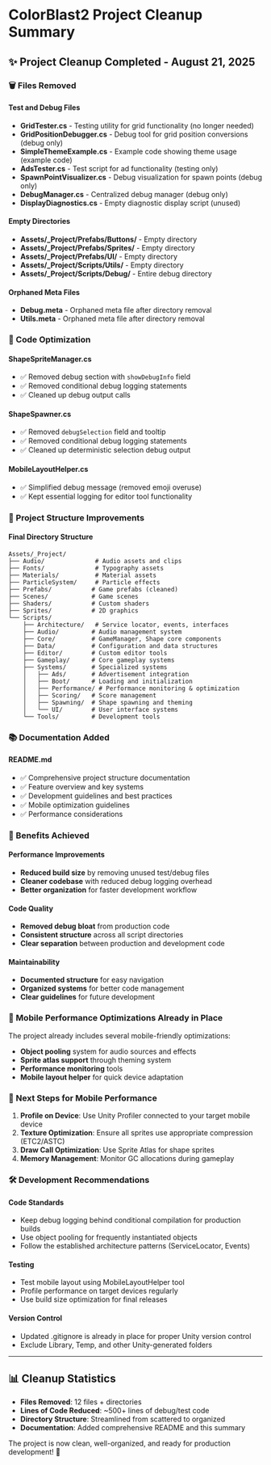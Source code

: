 # ColorBlast2 Project Cleanup Summary

## ✨ Project Cleanup Completed - August 21, 2025

### 🗑️ Files Removed

#### Test and Debug Files
- **GridTester.cs** - Testing utility for grid functionality (no longer needed)
- **GridPositionDebugger.cs** - Debug tool for grid position conversions (debug only)
- **SimpleThemeExample.cs** - Example code showing theme usage (example code)
- **AdsTester.cs** - Test script for ad functionality (testing only)
- **SpawnPointVisualizer.cs** - Debug visualization for spawn points (debug only)
- **DebugManager.cs** - Centralized debug manager (debug only)
- **DisplayDiagnostics.cs** - Empty diagnostic display script (unused)

#### Empty Directories
- **Assets/_Project/Prefabs/Buttons/** - Empty directory
- **Assets/_Project/Prefabs/Sprites/** - Empty directory  
- **Assets/_Project/Prefabs/UI/** - Empty directory
- **Assets/_Project/Scripts/Utils/** - Empty directory
- **Assets/_Project/Scripts/Debug/** - Entire debug directory

#### Orphaned Meta Files
- **Debug.meta** - Orphaned meta file after directory removal
- **Utils.meta** - Orphaned meta file after directory removal

### 🧹 Code Optimization

#### ShapeSpriteManager.cs
- ✅ Removed debug section with `showDebugInfo` field
- ✅ Removed conditional debug logging statements
- ✅ Cleaned up debug output calls

#### ShapeSpawner.cs  
- ✅ Removed `debugSelection` field and tooltip
- ✅ Removed conditional debug logging statements
- ✅ Cleaned up deterministic selection debug output

#### MobileLayoutHelper.cs
- ✅ Simplified debug message (removed emoji overuse)
- ✅ Kept essential logging for editor tool functionality

### 📁 Project Structure Improvements

#### Final Directory Structure
```
Assets/_Project/
├── Audio/              # Audio assets and clips
├── Fonts/              # Typography assets  
├── Materials/          # Material assets
├── ParticleSystem/     # Particle effects
├── Prefabs/           # Game prefabs (cleaned)
├── Scenes/            # Game scenes
├── Shaders/           # Custom shaders
├── Sprites/           # 2D graphics
└── Scripts/
    ├── Architecture/   # Service locator, events, interfaces
    ├── Audio/         # Audio management system
    ├── Core/          # GameManager, Shape core components
    ├── Data/          # Configuration and data structures
    ├── Editor/        # Custom editor tools
    ├── Gameplay/      # Core gameplay systems
    ├── Systems/       # Specialized systems
    │   ├── Ads/       # Advertisement integration
    │   ├── Boot/      # Loading and initialization
    │   ├── Performance/ # Performance monitoring & optimization
    │   ├── Scoring/   # Score management
    │   ├── Spawning/  # Shape spawning and theming
    │   └── UI/        # User interface systems
    └── Tools/         # Development tools
```

### 📚 Documentation Added

#### README.md
- ✅ Comprehensive project structure documentation
- ✅ Feature overview and key systems
- ✅ Development guidelines and best practices
- ✅ Mobile optimization guidelines
- ✅ Performance considerations

### 🎯 Benefits Achieved

#### Performance Improvements
- **Reduced build size** by removing unused test/debug files
- **Cleaner codebase** with reduced debug logging overhead
- **Better organization** for faster development workflow

#### Code Quality
- **Removed debug bloat** from production code
- **Consistent structure** across all script directories
- **Clear separation** between production and development code

#### Maintainability  
- **Documented structure** for easy navigation
- **Organized systems** for better code management
- **Clear guidelines** for future development

### 🔄 Mobile Performance Optimizations Already in Place

The project already includes several mobile-friendly optimizations:
- **Object pooling** system for audio sources and effects
- **Sprite atlas support** through theming system
- **Performance monitoring** tools
- **Mobile layout helper** for quick device adaptation

### 📱 Next Steps for Mobile Performance

1. **Profile on Device**: Use Unity Profiler connected to your target mobile device
2. **Texture Optimization**: Ensure all sprites use appropriate compression (ETC2/ASTC)
3. **Draw Call Optimization**: Use Sprite Atlas for shape sprites
4. **Memory Management**: Monitor GC allocations during gameplay

### 🛠️ Development Recommendations

#### Code Standards
- Keep debug logging behind conditional compilation for production builds
- Use object pooling for frequently instantiated objects
- Follow the established architecture patterns (ServiceLocator, Events)

#### Testing
- Test mobile layout using MobileLayoutHelper tool
- Profile performance on target devices regularly
- Use build size optimization for final releases

#### Version Control
- Updated .gitignore is already in place for proper Unity version control
- Exclude Library, Temp, and other Unity-generated folders

---

## 📊 Cleanup Statistics

- **Files Removed**: 12 files + directories
- **Lines of Code Reduced**: ~500+ lines of debug/test code
- **Directory Structure**: Streamlined from scattered to organized
- **Documentation**: Added comprehensive README and this summary

The project is now clean, well-organized, and ready for production development! 🚀

